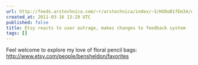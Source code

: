 ```yaml
---
url: http://feeds.arstechnica.com/~r/arstechnica/index/~3/HUOoB1fEm34/etsy-reacts-to-user-outrage-makes-changes-to-feedback-system.ars
created_at: 2011-03-16 13:29 UTC
published: false
title: Etsy reacts to user outrage, makes changes to feedback system
tags: []
---
```


Feel welcome to explore my love of floral pencil bags: <a href="http://www.etsy.com/people/bensheldon/favorites">http://www.etsy.com/people/bensheldon/favorites</a>
